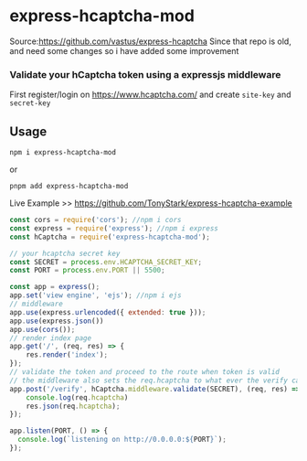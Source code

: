 # express-hcaptcha-mod

Source:https://github.com/vastus/express-hcaptcha
Since that repo is old, and need some changes so i have added some improvement

### Validate your hCaptcha token using a expressjs middleware
First register/login on https://www.hcaptcha.com/ and create ```site-key``` and ```secret-key```

## Usage

```
npm i express-hcaptcha-mod
```
or
```
pnpm add express-hcaptcha-mod
```
Live Example >> https://github.com/TonyStark/express-hcaptcha-example

```js
const cors = require('cors'); //npm i cors
const express = require('express'); //npm i express
const hCaptcha = require('express-hcaptcha-mod');

// your hcaptcha secret key
const SECRET = process.env.HCAPTCHA_SECRET_KEY;
const PORT = process.env.PORT || 5500;

const app = express();
app.set('view engine', 'ejs'); //npm i ejs
// middleware
app.use(express.urlencoded({ extended: true }));
app.use(express.json())
app.use(cors());
// render index page
app.get('/', (req, res) => {
    res.render('index');
});
// validate the token and proceed to the route when token is valid
// the middleware also sets the req.hcaptcha to what ever the verify call returns
app.post('/verify', hCaptcha.middleware.validate(SECRET), (req, res) => {
    console.log(req.hcaptcha)
    res.json(req.hcaptcha);
});

app.listen(PORT, () => {
  console.log(`listening on http://0.0.0.0:${PORT}`);
});
```

